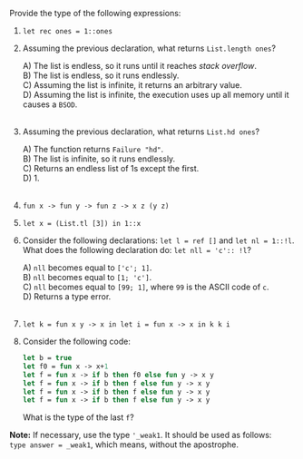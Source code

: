 Provide the type of the following expressions:

1. `let rec ones = 1::ones`

2. Assuming the previous declaration, what returns `List.length ones`?

    A) The list is endless, so it runs until it reaches _stack overflow_.<br />
    B) The list is endless, so it runs endlessly.<br />
    C) Assuming the list is infinite, it returns an arbitrary value.<br />
    D) Assuming the list is infinite, the execution uses up all memory until it causes a `BSOD`.<br /><br />

3. Assuming the previous declaration, what returns `List.hd ones`?

    A) The function returns `Failure "hd"`.<br />
    B) The list is infinite, so it runs endlessly.<br />
    C) Returns an endless list of 1s except the first.<br />
    D) 1.<br /><br />

4. `fun x -> fun y -> fun z -> x z (y z)`

5. `let x = (List.tl [3]) in 1::x`

6. Consider the following declarations: `let l = ref []` and `let nl = 1::!l`. What does the following declaration do: `let nll = 'c':: !l`?

    A) `nll` becomes equal to `['c'; 1]`.<br />
    B) `nll` becomes equal to `[1; 'c']`.<br />
    C) `nll` becomes equal to `[99; 1]`, where `99` is the ASCII code of `c`.<br />
    D) Returns a type error.<br /><br />

7. `let k = fun x y -> x in let i = fun x -> x in k k i`

8. Consider the following code:

    ```ocaml
    let b = true
    let f0 = fun x -> x+1
    let f = fun x -> if b then f0 else fun y -> x y
    let f = fun x -> if b then f else fun y -> x y
    let f = fun x -> if b then f else fun y -> x y
    let f = fun x -> if b then f else fun y -> x y
    ```

    What is the type of the last `f`?


**Note:** If necessary, use the type `'_weak1`. It should be used as follows:<br />
  `type answer = _weak1`, which means, without the apostrophe.